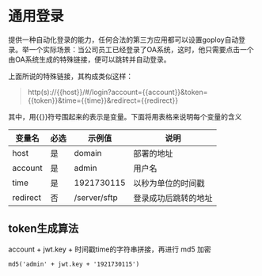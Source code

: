 # 通用登录
提供一种自动化登录的能力，任何合法的第三方应用都可以设置goploy自动登录。举一个实际场景：当公司员工已经登录了OA系统，这时，他只需要点击一个由OA系统生成的特殊链接，便可以跳转并自动登录。

上面所说的特殊链接，其构成类似这样：

> http(s)://{{host}}/#/login?account={{account}}&token={{token}}&time={{time}}&redirect={{redirect}}

其中，用{{}}符号围起来的表示是变量。下面将用表格来说明每个变量的含义

变量名 | 必选 | 示例值 | 说明
--- | --- | --- | ---
host | 是 |domain | 部署的地址
account| 是 |  admin | 用户名
time | 是 |1921730115 | 以秒为单位的时间戳
redirect | 否 | /server/sftp | 登录成功后跳转的地址


## token生成算法

account + jwt.key + 时间戳time的字符串拼接，再进行 md5 加密

```
md5('admin' + jwt.key + '1921730115')
```
